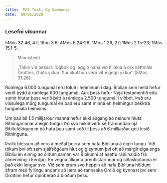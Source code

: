 ```yaml
---
title:  Mál Texti Og Samhengi
date:  09/05/2020
---
```


### Lesefni vikunnar
5Mós 32.46, 47; 1Kon 3.6; 4Mós 6.24-26; 1Mós 1.26, 27; 1Mós 2.15-23; 1Mós 15.1-5.

> <p>Minnistexti</p>
> „Takið við þessari lögbók og leggið hana við hliðina á örk sáttmála Drottins, Guðs ykkar. Þar skal hún vera vitni gegn ykkur“ (5Mós 31.26).

Rúmlega 6.000 tungumál eru töluð í heiminum í dag. Biblían sem heild hefur verið þýdd á rúmlega 600 tungumál. Auk þess hefur Nýja testamentið eða sumir hlutar þess verið þýtt á rúmlega 2.500 tungumál í viðbót. Það eru vissulega mörg tungumál en það eru samt minna en helmingur þekktra tungumála heimsins.

Um það bil 1.5 milljarður manna hefur ekki aðgang að neinum hluta Ritningarinnar á eigin tungu. Þó svo mikið verk sé framundan hjá Biblíufélögunum þá hafa þau samt séð til þess að 6 milljarðar geti lesið Ritninguna.

Þvílík blessun að vera á meðal þeirra sem hafa Biblíuna á eigin tungu. Við tökum því oft sem sjálfsögðum hlut og gleymum því oft að margir eiga enga Biblíu en einnig að öldum saman var Biblíunni af ásettu ráði haldið frá almenningi í Evrópu. En vegna tilkomu prentlistarinnar og siðaskiptanna er það ekki lengur svo. Við sem erum svo heppin að hafa Biblíuna höldum áfram með fyllingu andans að læra að rannsaka Orðið og kynnast því sem Drottinn hefur opinberað á blöðum þess.